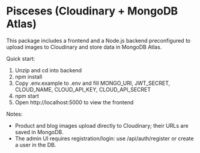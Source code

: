Pisceses (Cloudinary + MongoDB Atlas)
===================================
This package includes a frontend and a Node.js backend preconfigured to upload images to Cloudinary and store data in MongoDB Atlas.

Quick start:
1. Unzip and cd into backend
2. npm install
3. Copy .env.example to .env and fill MONGO_URI, JWT_SECRET, CLOUD_NAME, CLOUD_API_KEY, CLOUD_API_SECRET
4. npm start
5. Open http://localhost:5000 to view the frontend

Notes:
- Product and blog images upload directly to Cloudinary; their URLs are saved in MongoDB.
- The admin UI requires registration/login: use /api/auth/register or create a user in the DB.
